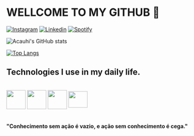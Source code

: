 # WELLCOME TO MY GITHUB 👋

[![Instagram](https://img.shields.io/badge/Instagram-E4405F?style=for-the-badge&logo=instagram&logoColor=white)](https://www.instagram.com/acauhi_mateus/)
[![Linkedin](https://img.shields.io/badge/LinkedIn-0077B5?style=for-the-badge&logo=linkedin&logoColor=white)](https://www.linkedin.com/in/acauhi/)
[![Spotify](https://img.shields.io/badge/Spotify-1ED760?&style=for-the-badge&logo=spotify&logoColor=white)](https://open.spotify.com/user/12175962921)

![Acauhi's GitHub stats](https://github-readme-stats.vercel.app/api?username=Acauhi99&show_icons=true&theme=dracula)

[![Top Langs](https://github-readme-stats.vercel.app/api/top-langs/?username=Acauhi99&layout=compact)](https://github.com/anuraghazra/github-readme-stats)

## Technologies I use in my daily life.

<div style="display: inline_block"><br/>
    <img align="center" height="50" width="50" src="https://cdn.jsdelivr.net/gh/devicons/devicon/icons/python/python-original-wordmark.svg">
    <img align="center" height="50" width="50" src="https://cdn.jsdelivr.net/gh/devicons/devicon/icons/html5/html5-original-wordmark.svg">
    <img align="center" height="50" width="50" src="https://cdn.jsdelivr.net/gh/devicons/devicon/icons/css3/css3-original-wordmark.svg">
    <img align="center" height="43" width="50" src="https://cdn.jsdelivr.net/gh/devicons/devicon/icons/javascript/javascript-original.svg">
</div><br/>

#### "Conhecimento sem ação é vazio, e ação sem conhecimento é cega."
